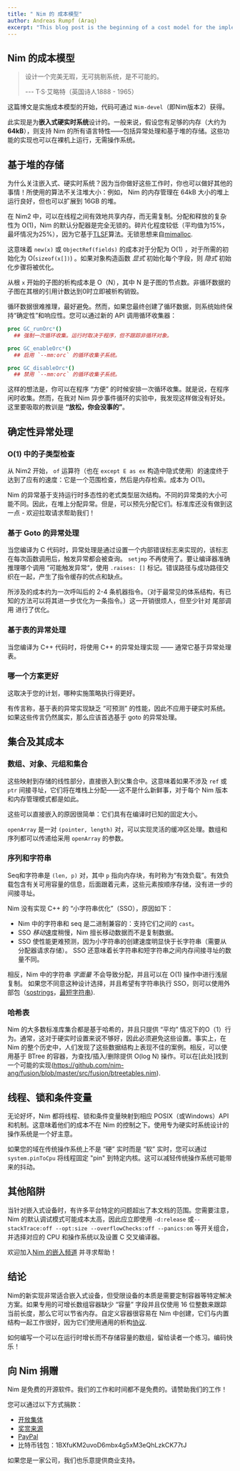 ```yaml
---
title: " Nim 的 成本模型"
author: Andreas Rumpf (Araq)
excerpt: "This blog post is the beginning of a cost model for the implementation that is available via `Nim devel` aka Nim version 2."
---
```




## Nim 的成本模型

> 设计一个完美无瑕，无可挑剔系统，是不可能的。
>
>  --- T·S·艾略特（英国诗人1888 - 1965）



这篇博文是实施成本模型的开始，代码可通过 `Nim-devel`（即Nim版本2）获得。



此实现是为**嵌入式硬实时系统**设计的。一般来说，假设您有足够的内存（大约为**64kB**），则支持 Nim 的所有语言特性——包括异常处理和基于堆的存储。这些功能的实现也可以在裸机上运行，无需操作系统。



## 基于堆的存储

为什么关注嵌入式、硬实时系统？因为当你做好这些工作时，你也可以做好其他的事情！所使用的算法不关注堆大小：例如， Nim 的内存管理在 64kB 大小的堆上运行良好，但也可以扩展到 16GB 的堆。



在 Nim2 中，可以在线程之间有效地共享内存，而无需复制。分配和释放的复杂性为 O(1)，Nim 的默认分配器是完全无锁的。碎片化程度较低（平均值为15%，最坏情况为25%），因为它基于[TLSF](http://www.gii.upv.es/tlsf/)算法。无锁思想来自[mimalloc](https://github.com/microsoft/mimalloc).



这意味着  `new(x)`  或 `ObjectRef(fields)` 的成本对于分配为  O(1) ，对于所需的初始化为 O(`sizeof(x[])`) 。如果对象构造函数 *显式* 初始化每个字段，则 *隐式* 初始化步骤将被优化。



从根 `x` 开始的子图的析构成本是 O（N），其中 N 是子图的节点数。非循环数据的子图在其根的引用计数达到0时立即被析构销毁。



循环数据很难推理，最好避免。然而，如果您最终创建了循环数据，则系统始终保持“确定性”和响应性。您可以通过新的 API 调用循环收集器：



``` nim
proc GC_runOrc*()
  ## 强制一次循环收集。运行时取决于程序，但不跟踪非循环对象。

proc GC_enableOrc*()
  ## 启用 `--mm:orc` 的循环收集子系统。

proc GC_disableOrc*()
  ## 禁用 `--mm:orc` 的循环收集子系统。
```



这样的想法是，你可以在程序 “方便” 的时候安排一次循环收集。就是说，在程序闲时收集。然而，在我对 Nim 异步事件循环的实验中，我发现这样做没有好处。这里要吸取的教训是 **“放松，你会没事的”**。




## 确定性异常处理

### O(1) 中的子类型检查



从 Nim2 开始， `of` 运算符（也在 `except E as ex` 构造中隐式使用）的速度终于达到了应有的速度：它是一个范围检查，然后是内存检索。成本为 O(1)。

Nim 的异常基于支持运行时多态性的老式类型层次结构。不同的异常类的大小可能不同。因此，在堆上分配异常。但是，可以预先分配它们。标准库还没有做到这一点 - 欢迎拉取请求帮助我们！



### 基于 Goto 的异常处理

当您编译为 C 代码时，异常处理是通过设置一个内部错误标志来实现的，该标志在每次函数调用后，触发异常都会被查询。 `setjmp` 不再使用了。要让编译器准确推理哪个调用 ”可能触发异常“，使用  `.raises: []` 标记。错误路径与成功路径交织在一起，产生了指令缓存的优点和缺点。

所涉及的成本约为一次呼叫后的 2-4 条机器指令。（对于最常见的体系结构，有已知的方法可以将其进一步优化为一条指令。）这一开销很烦人，但至少针对 尾部调用 进行了优化。



### 基于表的异常处理

当您编译为 C++ 代码时，将使用 C++ 的异常处理实现 —— 通常它基于异常处理表。



### 哪一个方案更好

这取决于您的计划，哪种实施策略执行得更好。

有传言称，基于表的异常实现缺乏 ”可预测” 的性能，因此不应用于硬实时系统。如果这些传言仍然属实，那么应该首选基于 goto 的异常处理。



## 集合及其成本

### 数组、对象、元组和集合

这些映射到存储的线性部分，直接嵌入到父集合中。这意味着如果不涉及 `ref` 或 `ptr` 间接寻址，它们将在堆栈上分配——这不是什么新鲜事，对于每个 Nim 版本和内存管理模式都是如此。

这些可以直接嵌入的原因很简单：它们具有在编译时已知的固定大小。

`openArray` 是一对 `(pointer, length)` 对，可以实现灵活的缓冲区处理。数组和序列都可以传递给采用 `openArray` 的参数。



### 序列和字符串

Seq和字符串是 `(len, p)` 对，其中  `p` 指向内存块，有时称为“有效负载”。有效负载包含有关可用容量的信息，后面跟着元素，这些元素按顺序存储，没有进一步的间接寻址。

Nim 没有实现 C++ 的 “小字符串优化”（SSO），原因如下：



- Nim 中的字符串和 seq 是二进制兼容的：支持它们之间的 `cast`。
- SSO *移动*速度稍慢，Nim 擅长移动数据而不是复制数据。
- SSO 使性能更难预测，因为小字符串的创建速度明显快于长字符串（需要从分配器请求存储）。 SSO 还意味着长字符串和短字符串之间内存间接寻址的数量不同。




相反，Nim 中的字符串 *字面量* 不会导致分配，并且可以在  O(1) 操作中进行浅层复制。
如果您不同意这种设计选择，并且希望有字符串执行 SSO，则可以使用外部包（[sostrings](https://github.com/planetis-m/ssostrings)，[最短字符串](https://github.com/metagn/shorteststring)).



### 哈希表

Nim 的大多数标准库集合都是基于哈希的，并且只提供 “平均” 情况下的O（1）行为。通常，这对于硬实时设置来说不够好，因此必须避免这些设置。事实上，在 Nim 的整个历史中，人们发现了这些数据结构上表现不佳的案例。相反，可以使用基于 BTree 的容器，为查找/插入/删除提供 O(log N) 操作。可以在[此处]找到一个可能的实现(https://github.com/nim-ang/fusion/blob/master/src/fusion/btreetables.nim).




## 线程、锁和条件变量

无论好坏，Nim 都将线程、锁和条件变量映射到相应 POSIX（或Windows）API 和机制。这意味着他们的成本不在 Nim 的控制之下。使用专为硬实时系统设计的操作系统是一个好主意。

如果您的域在传统操作系统上不是 “硬” 实时而是 “软” 实时，您可以通过 `system.pinToCpu` 将线程固定 "pin" 到特定内核。这可以减轻传统操作系统可能带来的抖动。





## 其他陷阱

当针对嵌入式设备时，有许多平台特定的问题超出了本文档的范围。您需要注意， Nim 的默认调试模式可能成本太高，因此应立即使用 `-d:release` 或`--stackTrace:off --opt:size --overflowChecks:off --panics:on` 等开关组合，并选择对应的 CPU 和操作系统以及设置 C 交叉编译器。

欢迎加入[Nim 的嵌入频道](https://discord.com/channels/371759389889003530/756920870525730947) 并寻求帮助！



## 结论

Nim的新实现非常适合嵌入式设备，但受限设备的本质是需要定制容器等特定解决方案。如果专用的可增长数组容器缺少 “容量” 字段并且仅使用 16 位整数来跟踪当前长度，那么它可以节省内存。自定义容器很容易在 Nim 中创建，它们与内置结构一起工作很好，因为它们使用通用的析构[协议](https://nim-lang.org/docs/destructors.html).

如何编写一个可以在运行时增长而不存储容量的数组，留给读者一个练习。编码快乐！



## 向 Nim 捐赠

Nim 是免费的开源软件。我们的工作和时间都不是免费的。请赞助我们的工作！

您可以通过以下方式捐款：
- [开放集体](https://opencollective.com/nim)
- [奖赏来源](https://salt.bountysource.com/teams/nim)
- [PayPal](https://www.paypal.com/donate/?hosted_button_id=KYXH3BLJBHZTA)
- 比特币钱包：1BXfuKM2uvoD6mbx4g5xM3eQhLzkCK77tJ

如果您是一家公司，我们也乐意提供商业支持。


